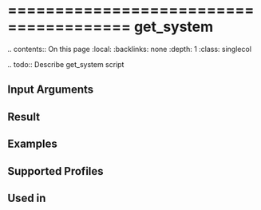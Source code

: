 

=======================================
get_system
=======================================

.. contents:: On this page
    :local:
    :backlinks: none
    :depth: 1
    :class: singlecol

.. todo::
    Describe get_system script

Input Arguments
---------------

Result
------

Examples
--------

Supported Profiles
------------------

Used in
-------

